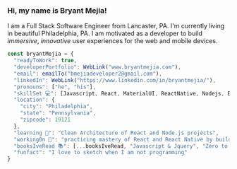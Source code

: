 <h3>Hi, my name is Bryant Mejia! </h3>
<p>I am a Full Stack Software Engineer from Lancaster, PA. I'm currently living in beautiful Philadelphia, PA. I am motivated as a developer to build <em>immersive</em>, <i>innovative</i> user experiences for the web and mobile devices. </p>

```javascript
const bryantMejia = {
  "readyToWork": true,
  "developerPortfolio": WebLink("www.bryantmejia.com"),
  "email": emailTo("bmejiadeveloper2@gmail.com"),
  "linkedIn": WebLink("https://www.linkedin.com/in/bryantmejia/"),
  "pronouns": ["he", "his"],
  "skillSet 💻": [Javascript, React, MaterialUI, ReactNative, Nodejs, Expressjs, MongoDB, HTML, CSS, SASS],
  "location": {
    "city": "Philadelphia",
    "state": "Pennsylvania",
    "zipcode": 19121
  },
  "learning 🌱": "Clean Architecture of React and Node.js projects",
  "workingOn 🔭": "practicing mastery of React and React Native by building a social media application",
  "booksIveRead 📚": [...booksIveRead, "Javascript & Jquery", "Zero to One"],
  "funfact": "I love to sketch when I am not programming"
}
```

